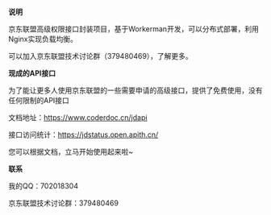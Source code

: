 **说明**

京东联盟高级权限接口封装项目，基于Workerman开发，可以分布式部署，利用Nginx实现负载均衡。

可以加入京东联盟技术讨论群（379480469），了解更多。

**现成的API接口**

为了能让更多人使用京东联盟的一些需要申请的高级接口，提供了免费使用，没有任何限制的API接口

文档地址：https://www.coderdoc.cn/jdapi

接口访问统计：https://jdstatus.open.apith.cn/

您可以根据文档，立马开始使用起来啦~

**联系**

我的QQ：702018304

京东联盟技术讨论群：379480469



